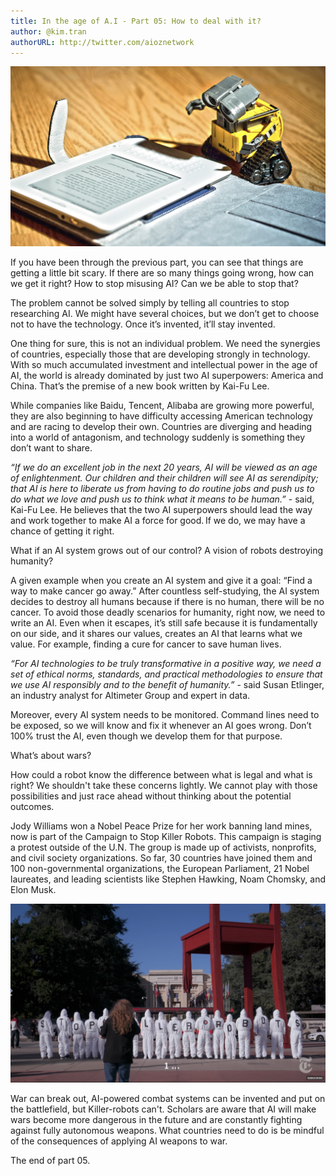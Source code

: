 ```yaml
---
title: In the age of A.I - Part 05: How to deal with it?
author: @kim.tran
authorURL: http://twitter.com/aioznetwork
---
```


![assets/2021-07-06-age-of-ai-5/Untitled.png](assets/2021-07-06-age-of-ai-5/Untitled.png)
<!--truncate-->
If you have been through the previous part, you can see that things are getting a little bit scary. If there are so many things going wrong, how can we get it right? How to stop misusing AI? Can we be able to stop that?

The problem cannot be solved simply by telling all countries to stop researching AI. We might have several choices, but we don’t get to choose not to have the technology. Once it’s invented, it’ll stay invented.

One thing for sure, this is not an individual problem. We need the synergies of countries, especially those that are developing strongly in technology. With so much accumulated investment and intellectual power in the age of AI, the world is already dominated by just two AI superpowers: America and China. That’s the premise of a new book written by Kai-Fu Lee.

While companies like Baidu, Tencent, Alibaba are growing more powerful, they are also beginning to have difficulty accessing American technology and are racing to develop their own. Countries are diverging and heading into a world of antagonism, and technology suddenly is something they don’t want to share.

*“If we do an excellent job in the next 20 years, AI will be viewed as an age of enlightenment. Our children and their children will see AI as serendipity; that AI is here to liberate us from having to do routine jobs and push us to do what we love and push us to think what it means to be human.”* - said, Kai-Fu Lee. He believes that the two AI superpowers should lead the way and work together to make AI a force for good. If we do, we may have a chance of getting it right.

What if an AI system grows out of our control? A vision of robots destroying humanity?

A given example when you create an AI system and give it a goal: “Find a way to make cancer go away.” After countless self-studying, the AI system decides to destroy all humans because if there is no human, there will be no cancer. To avoid those deadly scenarios for humanity, right now, we need to write an AI. Even when it escapes, it’s still safe because it is fundamentally on our side, and it shares our values, creates an AI that learns what we value. For example, finding a cure for cancer to save human lives.

*“For AI technologies to be truly transformative in a positive way, we need a set of ethical norms, standards, and practical methodologies to ensure that we use AI responsibly and to the benefit of humanity.”* - said Susan Etlinger, an industry analyst for Altimeter Group and expert in data.

Moreover, every AI system needs to be monitored. Command lines need to be exposed, so we will know and fix it whenever an AI goes wrong. Don’t 100% trust the AI, even though we develop them for that purpose.

What’s about wars?

How could a robot know the difference between what is legal and what is right? We shouldn't take these concerns lightly. We cannot play with those possibilities and just race ahead without thinking about the potential outcomes.

Jody Williams won a Nobel Peace Prize for her work banning land mines, now is part of the Campaign to Stop Killer Robots. This campaign is staging a protest outside of the U.N. The group is made up of activists, nonprofits, and civil society organizations. So far, 30 countries have joined them and 100 non-governmental organizations, the European Parliament, 21 Nobel laureates, and leading scientists like Stephen Hawking, Noam Chomsky, and Elon Musk.

![assets/2021-07-06-age-of-ai-5/Untitled%201.png](assets/2021-07-06-age-of-ai-5/Untitled%201.png)

War can break out, AI-powered combat systems can be invented and put on the battlefield, but Killer-robots can't. Scholars are aware that AI will make wars become more dangerous in the future and are constantly fighting against fully autonomous weapons. What countries need to do is be mindful of the consequences of applying AI weapons to war.

The end of part 05.
